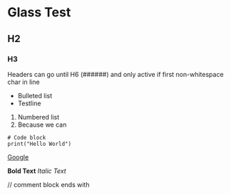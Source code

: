# Glass Test
## H2

### H3

Headers can go until H6 (######) and only active if first non-whitespace char in line

- Bulleted list
- Testline

1. Numbered list
2. Because we can

```
# Code block
print("Hello World")
```


[Google](https://www.google.com)

**Bold Text**
*Italic Text*

// comment block ends with

